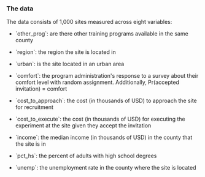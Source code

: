 ### The data

<!-- the html id tags tie this text to the popover elements -->

The data consists of 1,000 sites measured across eight variables:
- <p id="description_text_other_prog">`other_prog`: are there other training programs available in the same county </p>
- <p id="description_text_region">`region`: the region the site is located in </p>
- <p id="description_text_urban">`urban`: is the site located in an urban area </p>
- <p id="description_text_comfort">`comfort`: the program administration's response to a survey about their comfort level with random assignment. Additionally, Pr(accepted invitation) = comfort </p>
- <p id="description_text_cost_to_approach">`cost_to_approach`: the cost (in thousands of USD) to approach the site for recruitment </p>
- <p id="description_text_cost_to_execute">`cost_to_execute`: the cost (in thousands of USD) for executing the experiment at the site given they accept the invitation </p>
- <p id="description_text_income">`income`: the median  income (in thousands of USD) in the county that the site is in </p>
- <p id="description_text_pct_hs">`pct_hs`: the percent of adults with high school degrees </p>
- <p id="description_text_unemp">`unemp`: the unemployment rate in the county where the site is located </p>

